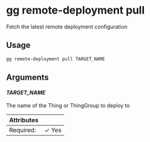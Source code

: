 # gg remote-deployment pull

Fetch the latest remote deployment configuration

## Usage

```bash
gg remote-deployment pull TARGET_NAME
```

## Arguments

#### *TARGET_NAME*

The name of the Thing or ThingGroup to deploy to

| Attributes      | &nbsp;
|-----------------|-------------
| Required:       | ✓ Yes


